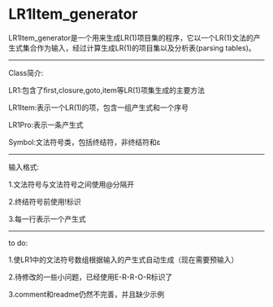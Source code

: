 LR1Item_generator
=========
LR1Item_generator是一个用来生成LR(1)项目集的程序，它以一个LR(1)文法的产生式集合作为输入，经过计算生成LR(1)的项目集以及分析表(parsing tables)。
*********
Class简介:

LR1:包含了first,closure,goto,item等LR(1)项集生成的主要方法

LR1Item:表示一个LR(1)的项，包含一组产生式和一个序号

LR1Pro:表示一条产生式

Symbol:文法符号类，包括终结符，非终结符和ε
*********
输入格式:

1.文法符号与文法符号之间使用@分隔开

2.终结符号前使用!标识

3.每一行表示一个产生式
*********
to do:

1.使LR1中的文法符号数组根据输入的产生式自动生成（现在需要预输入）

2.待修改的一些小问题，已经使用E-R-R-O-R标识了

3.comment和readme仍然不完善，并且缺少示例
